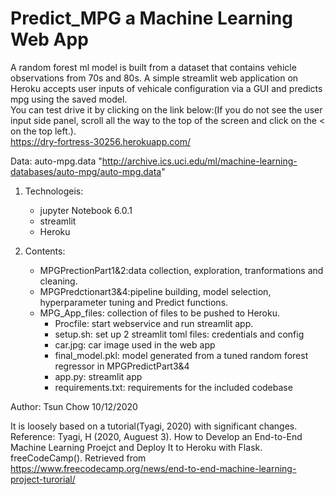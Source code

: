 # Predict_MPG a Machine Learning Web App
A random forest ml model is built from a dataset that contains vehicle observations from 70s and 80s. A simple streamlit web application on Heroku accepts user inputs of vehicale configuration via a GUI and predicts mpg using the saved model.  
You can test drive it by clicking on the link below:(If you do not see the user input side panel, scroll all the way to the top of the
screen and click on the < on the top left.).  
https://dry-fortress-30256.herokuapp.com/


Data: auto-mpg.data 
"http://archive.ics.uci.edu/ml/machine-learning-databases/auto-mpg/auto-mpg.data"

1. Technologeis:  
   - jupyter Notebook 6.0.1
   - streamlit
   - Heroku
    
1. Contents:  
    - MPGPrectionPart1&2:data collection, exploration, tranformations and cleaning. 
    - MPGPredctionart3&4:pipeline building, model selection, hyperparameter tuning and Predict functions.  
    - MPG_App_files: collection of files to be pushed to Heroku. 
        - Procfile: start webservice and run streamlit app. 
        - setup.sh: set up 2 streamlit toml files: credentials and config
        - car.jpg: car image used in the web app
        - final_model.pkl: model generated from a tuned random forest regressor in MPGPredictPart3&4
        - app.py: streamlit app
        - requirements.txt: requirements for the included codebase

Author: Tsun Chow 10/12/2020

It is loosely based on a tutorial(Tyagi, 2020) with significant changes.  
Reference:
Tyagi, H (2020, Auguest 3). How to Develop an End-to-End Machine Learning Proejct and Deploy It to Heroku with Flask. 
freeCodeCamp(). Retrieved from https://www.freecodecamp.org/news/end-to-end-machine-learning-project-turorial/
 
 

